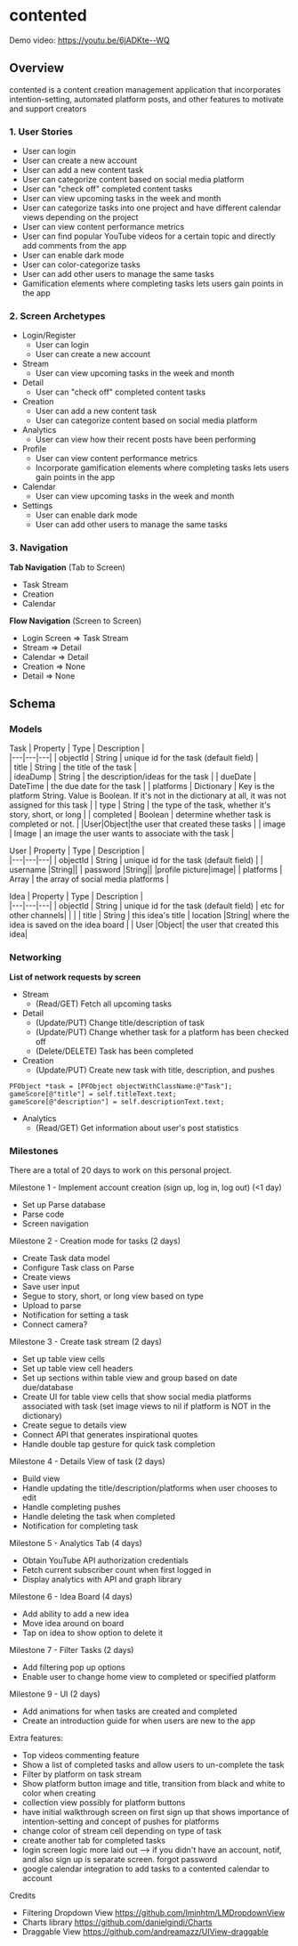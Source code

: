 # contented

Demo video: https://youtu.be/6jADKte--WQ

## Overview
contented is a content creation management application that incorporates intention-setting, automated platform posts, and other features to motivate and support creators 

### 1. User Stories
* User can login
* User can create a new account
* User can add a new content task
* User can categorize content based on social media platform
* User can "check off" completed content tasks
* User can view upcoming tasks in the week and month
* User can categorize tasks into one project and have different calendar views depending on the project
* User can view content performance metrics
* User can find popular YouTube videos for a certain topic and directly add comments from the app
* User can enable dark mode
* User can color-categorize tasks
* User can add other users to manage the same tasks
* Gamification elements where completing tasks lets users gain points in the app

### 2. Screen Archetypes

* Login/Register
   * User can login
   * User can create a new account
* Stream
   * User can view upcoming tasks in the week and month
* Detail
    * User can "check off" completed content tasks
* Creation
    * User can add a new content task
    * User can categorize content based on social media platform
* Analytics
    * User can view how their recent posts have been performing
* Profile
    * User can view content performance metrics
    * Incorporate gamification elements where completing tasks lets users gain points in the app
* Calendar
    * User can view upcoming tasks in the week and month
* Settings
    * User can enable dark mode
    * User can add other users to manage the same tasks



### 3. Navigation

**Tab Navigation** (Tab to Screen)

* Task Stream
* Creation
* Calendar

**Flow Navigation** (Screen to Screen)

* Login Screen
    => Task Stream
* Stream
    => Detail
* Calendar
    => Detail
* Creation
    => None
* Detail
    => None

## Schema 
### Models
Task
| Property | Type  | Description  |  
|---|---|---|
| objectId  | String  | unique id for the task (default field) |  
| title  |  String | the title of the task  |  
| ideaDump  | String  | the description/ideas for the task  | 
| dueDate | DateTime | the due date for the task |
| platforms | Dictionary | Key is the platform String. Value is Boolean. If it's not in the dictionary at all, it was not assigned for this task |
| type | String | the type of the task, whether it's story, short, or long |
| completed | Boolean | determine whether task is completed or not. |
|User|Object|the user that created these tasks |
| image | Image | an image the user wants to associate with the task |

User
| Property | Type  | Description  |  
|---|---|---|
| objectId  | String  | unique id for the task (default field) |
| username |String||
| password |String||
|profile picture|image|
| platforms | Array | the array of social media platforms |

Idea
| Property | Type  | Description  |  
|---|---|---|
| objectId  | String  | unique id for the task (default field) |
etc for other channels| | |
| title | String | this idea's title
| location |String| where the idea is saved on the idea board |
| User |Object| the user that created this idea|


### Networking
**List of network requests by screen**
* Stream
   * (Read/GET) Fetch all upcoming tasks
* Detail
    * (Update/PUT) Change title/description of task
    * (Update/PUT) Change whether task for a platform has been checked off
    * (Delete/DELETE) Task has been completed
* Creation
    * (Update/PUT) Create new task with title, description, and pushes
```
PFObject *task = [PFObject objectWithClassName:@"Task"];
gameScore[@"title"] = self.titleText.text;
gameScore[@"description"] = self.descriptionText.text;
```
* Analytics
    * (Read/GET) Get information about user's post statistics

### Milestones

There are a total of 20 days to work on this personal project.

Milestone 1 - Implement account creation (sign up, log in, log out) (<1 day)
- Set up Parse database
- Parse code
- Screen navigation

Milestone 2 - Creation mode for tasks (2 days)
- Create Task data model
- Configure Task class on Parse
- Create views
- Save user input 
- Segue to story, short, or long view based on type
- Upload to parse
- Notification for setting a task
- Connect camera?

Milestone 3 - Create task stream (2 days)
- Set up table view cells
- Set up table view cell headers
- Set up sections within table view and group based on date due/database
- Create UI for table view cells that show social media platforms associated with task (set image views to nil if platform is NOT in the dictionary)
- Create segue to details view
- Connect API that generates inspirational quotes
- Handle double tap gesture for quick task completion

Milestone 4 - Details View of task (2 days)
- Build view
- Handle updating the title/description/platforms when user chooses to edit
- Handle completing pushes
- Handle deleting the task when completed
- Notification for completing task

Milestone 5 - Analytics Tab (4 days)
- Obtain YouTube API authorization credentials
- Fetch current subscriber count when first logged in
- Display analytics with API and graph library

Milestone 6 - Idea Board (4 days)
- Add ability to add a new idea
- Move idea around on board
- Tap on idea to show option to delete it

Milestone 7 - Filter Tasks (2 days)
- Add filtering pop up options
- Enable user to change home view to completed or specified platform

Milestone 9 - UI (2 days)
- Add animations for when tasks are created and completed
- Create an introduction guide for when users are new to the app

Extra features: 
- Top videos commenting feature
- Show a list of completed tasks and allow users to un-complete the task
- Filter by platform on task stream
- Show platform button image and title, transition from black and white to color when creating
- collection view possibly for platform buttons
- have initial walkthrough screen on first sign up that shows importance of intention-setting and concept of pushes for platforms
- change color of stream cell depending on type of task
- create another tab for completed tasks
- login screen logic more laid out --> if you didn't have an account, notif, and also sign up is separate screen. forgot password
- google calendar integration to add tasks to a contented calendar to account

Credits
- Filtering Dropdown View
https://github.com/lminhtm/LMDropdownView
- Charts library
https://github.com/danielgindi/Charts
- Draggable View
https://github.com/andreamazz/UIView-draggable
